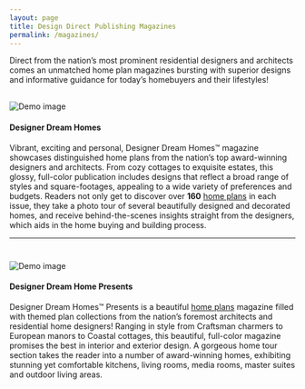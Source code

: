 ```yaml
---
layout: page
title: Design Direct Publishing Magazines
permalink: /magazines/
---
```


Direct from the nation’s most prominent residential designers and architects comes an unmatched home plan magazines bursting with superior designs and informative guidance for today’s homebuyers and their lifestyles!


<div class="blog-wrapper" style="margin-top: 30px;">
  <div class="blog-item-image">
    <img src="{{ site.url }}/images/DDH51-Cover-Open-Floor-Plans.jpg" class="img-fluid" alt="Demo image">
  </div>
  <div class="blog-item-text">
  <h4>Designer Dream Homes</h4>
  <p>Vibrant, exciting and personal, Designer Dream Homes™ magazine showcases distinguished home plans from the nation’s top award-winning designers and architects. From cozy cottages to exquisite estates, this glossy, full-color publication includes designs that reflect a broad range of styles and square-footages, appealing to a wide variety of preferences and budgets. Readers not only get to discover over <strong>160</strong> <a href="https://saterdesign.com">home plans</a> in each issue, they take a photo tour of several beautifully designed and decorated homes, and receive behind-the-scenes insights straight from the designers, which aids in the home buying and building process.</p>
  </div>
</div>

<hr />

<div class="blog-wrapper" style="margin-top: 40px;">
  <div class="blog-item-image">
    <img src="{{ site.url }}/images/DDHP53-Cover.jpg" class="img-fluid" alt="Demo image">
  </div>
  <div class="blog-item-text">
  <h4>Designer Dream Home Presents</h4>
  <p>Designer Dream Homes™ Presents is a beautiful <a href="https://www.dongardner.com">home plans</a> magazine filled with themed plan collections from the nation’s foremost architects and residential home designers! Ranging in style from Craftsman charmers to European manors to Coastal cottages, this beautiful, full-color magazine promises the best in interior and exterior design. A gorgeous home tour section takes the reader into a number of award-winning homes, exhibiting stunning yet comfortable kitchens, living rooms, media rooms, master suites and outdoor living areas.</p>
  </div>
</div>
